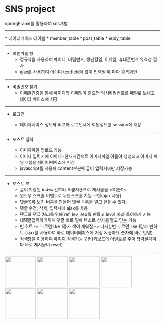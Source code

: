 # SNS project

springFrame를 활용하여 sns개발

<hr/>
* 데이터베이스 테이블
  * member_table
  * post_table
  * reply_table

<hr/>

* 회원가입 창
   * 정규식을 사용하여 아이디, 비밀번호, 생년월일, 이메일, 휴대폰번호 유효성 검사
   * ajax를 사용하여 아이디 textfield에 값이 입력될 때 마다 중복확인
<hr/>    

* 비밀번호 찾기
   * 이메일인증을 통해 아이디와 이메일이 같으면 임시비밀번호를 메일로 보내고 데이터 베이스에 저장
  
* * *
* 로그인
  * 데이터베이스 정보와 비교해 로그인시에 회원정보를 session에 저장
   
  * * *
* 포스트 입력 
   * 이미지파일 업로드 기능
   * 이미지 입력시에 아이디+현재시간으로 이미지파일 이름이 생성되고 이미지 파일 이름을 데이터베이스에 저장
   * javascript를 사용해 content부분에 글이 입력시에만 저장가능
   
* * *
* 포스트 뷰
   * 글이 저장된 index 번호의 오름차순으로 게시물을 보여준다.
   * 윈도우 스크롤 이벤트로 무한스크롤 기능 구현(ajax 사용)
   * 댓글목록 보기 버튼을 만들어 댓글 목록을 열고 닫을 수 있다.
   * 댓글 수정, 삭제, 입력시에 ajax를 사용
   * 댓글의 댓글 처리를 위해 ref, lev, seq를 만들고 lev에 따라 들여쓰기 기능
   * 대댓글입력하기위해 댓글 바로 밑에 텍스트 상자를 열고 닫는 기능
   * 빈 하트 -> 누르면 like 1증가 색이 채워짐 -> 다시한번 누르면 like 1감소 빈하트 (ajax를 사용하여 바로 데이터베이스에 저장 & 좋아요 숫자에 바로 반영)
   * 검색창을 이용하여 아이디 검색기능 구현(키보드에 이벤트를 주어 입력될때마다 바로 게시물이 reset)
   


<hr/>
<div width="800" >
  <img src="https://user-images.githubusercontent.com/60992456/83469665-4a438500-a4bb-11ea-96e2-6848bf6a42e8.png" width="100"/>
  <img src="https://user-images.githubusercontent.com/60992456/83471065-ad82e680-a4be-11ea-8354-9d8b943136e3.png" width="100"/>
  <img src="https://user-images.githubusercontent.com/60992456/83470858-29306380-a4be-11ea-864a-b6e28bca1e51.png" width="100"/>
  <img src="https://user-images.githubusercontent.com/60992456/83470859-29c8fa00-a4be-11ea-8cad-f5b9aaf73ac8.jpg" width="100"/>
  <img src="https://user-images.githubusercontent.com/60992456/83471145-e3c06600-a4be-11ea-86f6-473d55a798e4.png" width="100"/>
  <img src="https://user-images.githubusercontent.com/60992456/83471772-86c5af80-a4c0-11ea-8602-de9167dc1c96.png" width="100"/>
  <img src="https://user-images.githubusercontent.com/60992456/83471793-9218db00-a4c0-11ea-8c1b-0747f08e5c9c.png" width="100"/>
  
</di1v>

